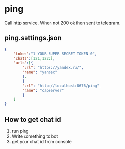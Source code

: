 # ping

Call http service. When not 200 ok then sent to telegram.

## ping.settings.json
``` json
{
    "token":"1 YOUR SUPER SECRET TOKEN 0",
    "chats":[121,1222],
    "urls":[{
		"url": "https://yandex.ru/",
		"name": "yandex"
		},
		{
		"url": "http://localhost:8676/ping",
		"name": "capserver"
		}
	]
}
```
## How to get chat id
1. run ping
1. Write something to bot
1. get your chat id from console
